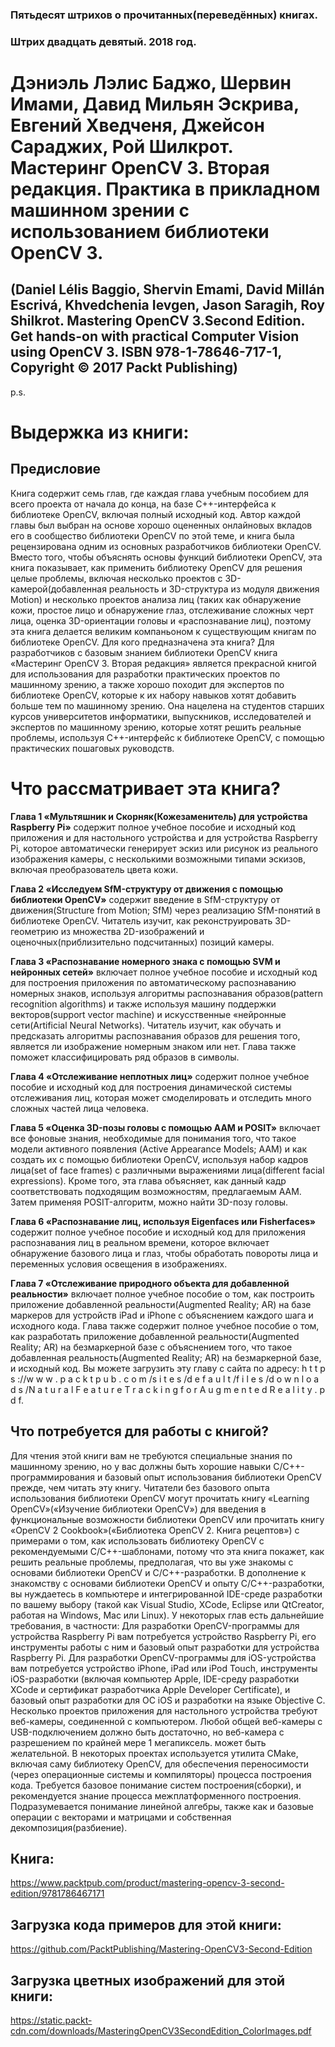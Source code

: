 ### Пятьдесят штрихов о прочитанных(переведённых) книгах. 
### Штрих двадцать девятый. 2018 год.

# Дэниэль Лэлис Баджо, Шервин Имами, Давид Мильян Эскрива, Евгений Хведченя, Джейсон Сараджих, Рой Шилкрот. Мастеринг OpenCV 3. Вторая редакция. Практика в прикладном машинном зрении с использованием библиотеки OpenCV 3.
## (Daniel Lélis Baggio, Shervin Emami, David Millán Escrivá, Khvedchenia Ievgen, Jason Saragih, Roy Shilkrot. Mastering OpenCV 3.Second Edition. Get hands-on with practical Computer Vision using OpenCV 3. ISBN 978-1-78646-717-1, Copyright © 2017 Packt Publishing)

p.s.

# Выдержка из книги:


## Предисловие

Книга содержит семь глав, где каждая глава учебным пособием для всего проекта от начала до конца, на базе C++-интерфейса к библиотеке OpenCV, включая полный исходный код. Автор каждой главы был выбран на основе   хорошо оцененных онлайновых вкладов его в сообщество библиотеки OpenCV по этой теме, и книга была рецензирована одним из основных разработчиков библиотеки OpenCV. Вместо того, чтобы объяснять основы функций библиотеки OpenCV, эта книга показывает, как применить библиотеку OpenCV для решения целые проблемы, включая несколько проектов с 3D-камерой(добавленная реальность и 3D-структура из модуля движения Motion) и несколько проектов анализа лиц (таких как обнаружение кожи, простое лицо и обнаружение глаз, отслеживание сложных черт лица, оценка 3D-ориентации головы и «распознавание лиц), поэтому эта книга делается великим компаньоном к существующим книгам по библиотеке OpenCV.
Для кого предназначена эта книга?
Для разработчиков с базовым знанием библиотеки OpenCV книга «Мастеринг OpenCV 3. Вторая редакция» является прекрасной книгой для использования для разработки практических проектов по машинному зрению, а также хорошо походит для экспертов по библиотеке OpenCV, которые к их набору навыков хотят добавить больше тем по машинному зрению. Она нацелена на студентов старших курсов университетов информатики, выпускников, исследователей и экспертов по машинному зрению, которые хотят решить реальные проблемы, используя C++-интерфейс к библиотеке OpenCV, с помощью практических пошаговых руководств.

# Что рассматривает эта книга?

**Глава 1 «Мультяшник и Скорняк(Кожезаменитель) для устройства Raspberry Pi»** содержит полное учебное пособие и исходный код приложения и для настольного устройства и для устройства Raspberry Pi, которое автоматически генерирует эскиз или рисунок из реального изображения камеры, с несколькими возможными типами эскизов, включая преобразователь цвета кожи.

**Глава 2 «Исследуем SfM-структуру от движения с помощью библиотеки OpenCV»** содержит введение в SfM-структуру от движения(Structure from Motion; SfM) через реализацию SfM-понятий в библиотеке OpenCV. Читатель изучит, как реконструировать 3D-геометрию из множества 2D-изображений и оценочных(приблизительно подсчитанных) позиций камеры.

**Глава 3 «Распознавание номерного знака с помощью SVM и нейронных сетей»** включает полное учебное пособие и исходный код для построения приложения по автоматическому распознаванию номерных знаков, используя алгоритмы распознавания образов(pattern recognition algorithms) и также используя машину поддержки векторов(support vector machine) и искусственные «нейронные сети(Artificial Neural Networks). Читатель изучит, как  обучать и предсказать алгоритмы распознавания образов для решения того, является ли изображение номерным знаком или нет. Глава также поможет классифицировать ряд образов в символы.

**Глава 4 «Отслеживание неплотных лиц»** содержит полное учебное пособие и исходный код для построения динамической системы отслеживания лиц, которая может смоделировать и отследить много сложных частей лица человека.

**Глава 5 «Оценка 3D-позы головы с помощью AAM и POSIT»** включает все фоновые знания, необходимые для понимания того, что такое модели активного появления (Active Appearance Models; AAM) и как создать их с помощью библиотеки OpenCV, используя набор кадров лица(set of face frames) с различными выражениями лица(different facial expressions). Кроме того, эта глава объясняет, как данный кадр соответствовать подходящим  возможностям, предлагаемым AAM. Затем применяя POSIT-алгоритм, можно найти 3D-позу головы.

**Глава 6 «Распознавание лиц, используя Eigenfaces или Fisherfaces»** содержит полное учебное пособие и исходный код для приложения распознавания лиц в реальном времени, которое включает обнаружение базового лица и глаз, чтобы обработать повороты лица и переменных условия освещения в изображениях.

**Глава 7 «Отслеживание природного объекта для добавленной реальности»** включает полное учебное пособие о том, как построить приложение добавленной реальности(Augmented Reality; AR) на базе маркеров для устройств  iPad и  iPhone с объяснением каждого шага и исходного кода. Глава также содержит полное учебное пособие о том, как разработать приложение добавленной реальности(Augmented Reality; AR) на безмаркерной базе с объяснением того, что такое добавленная реальность(Augmented Reality; AR) на безмаркерной базе, и исходный код. 
Вы можете загрузить эту главу с сайта по адресу: h t t p s ://w w w . p a c k t p u b . c o m /s i t e s /d e f a u l t /f i l e s /d o w n l o a d s /N a t u r a l F e a t u r e T r a c k i n g f o r A u g m e n t e d R e a l i t y . p d f.

## Что потребуется для работы с книгой?

Для чтения этой книги вам не требуются специальные знания по машинному зрению, но у вас должны быть хорошие навыки C/C++-программирования и базовый опыт использования библиотеки OpenCV прежде, чем читать эту книгу. Читатели без базового опыта использования библиотеки OpenCV могут прочитать книгу «Learning OpenCV»(«Изучение библиотеки OpenCV») для введения в функциональные возможности библиотеки OpenCV или прочитать книгу «OpenCV 2 Cookbook»(«Библиотека OpenCV 2. Книга рецептов») с примерами о том, как использовать библиотеку OpenCV с рекомендуемыми C/C++-шаблонами, потому что эта книга покажет, как решить реальные проблемы, предполагая, что вы уже знакомы с основами библиотеки OpenCV и C/C++-разработки.
В дополнение к знакомству с основами библиотеки OpenCV и опыту C/C++-разработки, вы нуждаетесь в компьютере и интегрированной IDE-среде разработки по вашему выбору (такой как Visual Studio, XCode, Eclipse или QtCreator, работая на Windows, Mac или Linux). У некоторых глав есть дальнейшие требования, в частности:
Для разработки OpenCV-программы для устройства Raspberry Pi вам потребуется устройство Raspberry Pi, его инструменты работы с ним и базовый опыт разработки для устройства Raspberry Pi.
Для разработки OpenCV-программы для iOS-устройства вам потребуется устройство iPhone, iPad или iPod Touch, инструменты iOS-разработки (включая компьютер Apple, IDE-среду разработки XCode и сертификат разработчика Apple Developer Certificate), и базовый опыт разработки для ОС iOS и  разработки на языке Objective C.
Несколько проектов приложения для настольного устройства  требуют веб-камеры, соединенной с компьютером. Любой общей веб-камеры с USB-подключением должно быть достаточно, но веб-камера с разрешением по крайней мере 1 мегапиксель. может быть желательной.
В некоторых проектах используется утилита CMake, включая саму библиотеку OpenCV, для обеспечения переносимости (через операционные системы и компиляторы) процесса построения кода. Требуется базовое понимание систем построения(сборки), и рекомендуется знание процесса межплатформенного построения.
Подразумевается понимание линейной алгебры, также как и базовые операции с векторами и матрицами и собственная декомпозиция(разбиение).

## Книга:
https://www.packtpub.com/product/mastering-opencv-3-second-edition/9781786467171

## Загрузка кода примеров для этой книги:
 https://github.com/PacktPublishing/Mastering-OpenCV3-Second-Edition

## Загрузка цветных изображений для этой книги:
https://static.packt-cdn.com/downloads/MasteringOpenCV3SecondEdition_ColorImages.pdf
